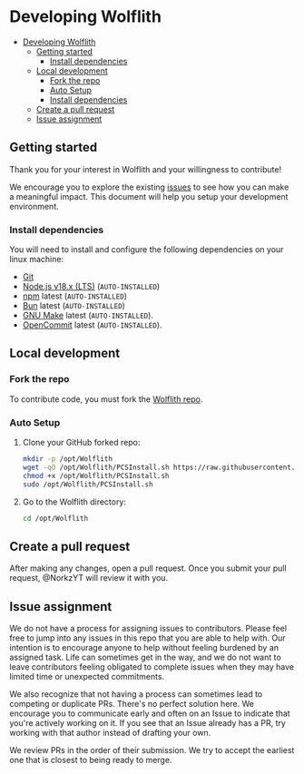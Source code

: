 # Developing Wolflith

- [Developing Wolflith](#developing-Wolflith)
  - [Getting started](#getting-started)
    - [Install dependencies](#install-dependencies)
  - [Local development](#local-development)
    - [Fork the repo](#auto-setup)
    - [Auto Setup](#clone-the-repo)
    - [Install dependencies](#install-dependencies)
  - [Create a pull request](#create-a-pull-request)
  - [Issue assignment](#issue-assignment)

## Getting started

Thank you for your interest in Wolflith and your willingness to contribute!

We encourage you to explore the existing [issues](https://github.com/NorkzYT/Wolflith/issues) to see how you can make a meaningful impact. This document will help you setup your development environment.

### Install dependencies

You will need to install and configure the following dependencies on your linux machine:

- [Git](http://git-scm.com/)
- [Node.js v18.x (LTS)](http://nodejs.org) (`AUTO-INSTALLED`)
- [npm](https://www.npmjs.com/) latest (`AUTO-INSTALLED`)
- [Bun](https://bun.sh/) latest (`AUTO-INSTALLED`)
- [GNU Make](https://www.gnu.org/software/make/) latest (`AUTO-INSTALLED`).
- [OpenCommit](https://github.com/di-sukharev/opencommit) latest (`AUTO-INSTALLED`).

## Local development

### Fork the repo

To contribute code, you must fork the [Wolflith repo](https://github.com/NorkzYT/Wolflith).

### Auto Setup

1. Clone your GitHub forked repo:

   ```bash
   mkdir -p /opt/Wolflith
   wget -qO /opt/Wolflith/PCSInstall.sh https://raw.githubusercontent.com/<github_username>/Wolflith/main/PCSMenu/PCSInstall.sh
   chmod +x /opt/Wolflith/PCSInstall.sh
   sudo /opt/Wolflith/PCSInstall.sh
   ```

2. Go to the Wolflith directory:
   ```sh
   cd /opt/Wolflith
   ```

## Create a pull request

After making any changes, open a pull request. Once you submit your pull request, @NorkzYT will review it with you.

## Issue assignment

We do not have a process for assigning issues to contributors. Please feel free to jump into any issues in this repo that you are able to help with. Our intention is to encourage anyone to help without feeling burdened by an assigned task. Life can sometimes get in the way, and we do not want to leave contributors feeling obligated to complete issues when they may have limited time or unexpected commitments.

We also recognize that not having a process can sometimes lead to competing or duplicate PRs. There's no perfect solution here. We encourage you to communicate early and often on an Issue to indicate that you're actively working on it. If you see that an Issue already has a PR, try working with that author instead of drafting your own.

We review PRs in the order of their submission. We try to accept the earliest one that is closest to being ready to merge.
